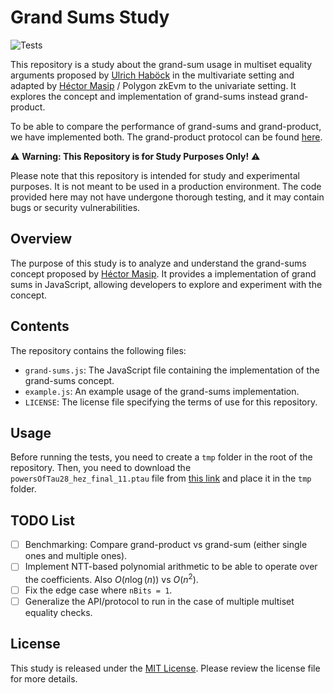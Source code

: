 # Grand Sums Study
![Tests](https://github.com/xavi-pinsach/kzg-grandsums-study/actions/workflows/tests.yml/badge.svg)

This repository is a study about the grand-sum usage in multiset equality arguments proposed by [Ulrich Haböck](https://eprint.iacr.org/2022/1530.pdf) in the multivariate setting and adapted by [Héctor Masip](https://hecmas.github.io/) / Polygon zkEvm to the univariate setting. It explores the concept and implementation of grand-sums instead grand-product.

To be able to compare the performance of grand-sums and grand-product, we have implemented both. The grand-product protocol can be found [here](https://hackmd.io/-5URcycYTlOgJTt3rCMrpw).

⚠️ **Warning: This Repository is for Study Purposes Only!** ⚠️

Please note that this repository is intended for study and experimental purposes. It is not meant to be used in a production environment. The code provided here may not have undergone thorough testing, and it may contain bugs or security vulnerabilities.

## Overview

The purpose of this study is to analyze and understand the grand-sums concept proposed by [Héctor Masip](https://hecmas.github.io/). It provides a implementation of grand sums in JavaScript, allowing developers to explore and experiment with the concept.

## Contents

The repository contains the following files:

- `grand-sums.js`: The JavaScript file containing the implementation of the grand-sums concept.
- `example.js`: An example usage of the grand-sums implementation.
- `LICENSE`: The license file specifying the terms of use for this repository.

## Usage

Before running the tests, you need to create a `tmp` folder in the root of the repository. Then, you need to download the `powersOfTau28_hez_final_11.ptau` file from [this link](https://github.com/iden3/snarkjs#7-prepare-phase-2) and place it in the `tmp` folder.

## TODO List
- [ ] Benchmarking: Compare grand-product vs grand-sum (either single ones and multiple ones).
- [ ] Implement NTT-based polynomial arithmetic to be able to operate over the coefficients. Also $O(n\log(n))$ vs $O(n^2)$.
- [ ] Fix the edge case where `nBits = 1`.
- [ ] Generalize the API/protocol to run in the case of multiple multiset equality checks.

## License

This study is released under the [MIT License](LICENSE). Please review the license file for more details.

